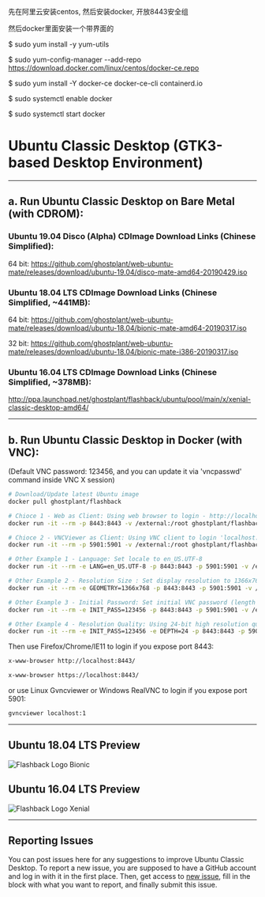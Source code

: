 先在阿里云安装centos, 然后安装docker, 开放8443安全组

然后docker里面安装一个带界面的


$ sudo yum install -y yum-utils

$ sudo yum-config-manager --add-repo https://download.docker.com/linux/centos/docker-ce.repo

$ sudo yum install -Y docker-ce docker-ce-cli containerd.io

$ sudo systemctl enable docker

$ sudo systemctl start docker
    
# Ubuntu Classic Desktop (GTK3-based Desktop Environment)

------------------------------------------

## a. Run Ubuntu Classic Desktop on Bare Metal (with CDROM):

### Ubuntu 19.04 Disco (Alpha) CDImage Download Links (Chinese Simplified):

64 bit: https://github.com/ghostplant/web-ubuntu-mate/releases/download/ubuntu-19.04/disco-mate-amd64-20190429.iso

### Ubuntu 18.04 LTS CDImage Download Links (Chinese Simplified, ~441MB):

64 bit: https://github.com/ghostplant/web-ubuntu-mate/releases/download/ubuntu-18.04/bionic-mate-amd64-20190317.iso

32 bit: https://github.com/ghostplant/web-ubuntu-mate/releases/download/ubuntu-18.04/bionic-mate-i386-20190317.iso

### Ubuntu 16.04 LTS CDImage Download Links (Chinese Simplified, ~378MB):

http://ppa.launchpad.net/ghostplant/flashback/ubuntu/pool/main/x/xenial-classic-desktop-amd64/

------------------------------------------

## b. Run Ubuntu Classic Desktop in Docker (with VNC):
(Default VNC password: 123456, and you can update it via 'vncpasswd' command inside VNC X session)

```sh
# Download/Update latest Ubuntu image
docker pull ghostplant/flashback

# Chioce 1 - Web as Client: Using web browser to login - http://localhost:8443/
docker run -it --rm -p 8443:8443 -v /external:/root ghostplant/flashback

# Chioce 2 - VNCViewer as Client: Using VNC client to login 'localhost:1'
docker run -it --rm -p 5901:5901 -v /external:/root ghostplant/flashback

# Other Example 1 - Language: Set locale to en_US.UTF-8
docker run -it --rm -e LANG=en_US.UTF-8 -p 8443:8443 -p 5901:5901 -v /external:/root ghostplant/flashback

# Other Example 2 - Resolution Size : Set display resolution to 1366x768
docker run -it --rm -e GEOMETRY=1366x768 -p 8443:8443 -p 5901:5901 -v /external:/root ghostplant/flashback

# Other Example 3 - Initial Password: Set initial VNC password (length of password must be between 6 to 8).
docker run -it --rm -e INIT_PASS=123456 -p 8443:8443 -p 5901:5901 -v /external:/root ghostplant/flashback

# Other Example 4 - Resolution Quality: Using 24-bit high resolution quality (Only recommended in high-bandwidth network)
docker run -it --rm -e INIT_PASS=123456 -e DEPTH=24 -p 8443:8443 -p 5901:5901 -v /external:/root ghostplant/flashback
```

Then use Firefox/Chrome/IE11 to login if you expose port 8443:

```sh
x-www-browser http://localhost:8443/

x-www-browser https://localhost:8443/
```

or use Linux Gvncviewer or Windows RealVNC to login if you expose port 5901:

```sh
gvncviewer localhost:1
```
------------------------------------------

## Ubuntu 18.04 LTS Preview

![Flashback Logo Bionic](img-flashback-bionic.png "Desktop")

## Ubuntu 16.04 LTS Preview

![Flashback Logo Xenial](img-flashback-xenial.png "Desktop")

------------------------------------------

## Reporting Issues

You can post issues here for any suggestions to improve Ubuntu Classic Desktop. To report a new issue, you are supposed to have a GitHub account and log in with it in the first place. Then, get access to [new issue](https://github.com/ghostplant/ubuntu-classic/issues/new), fill in the block with what you want to report, and finally submit this issue.
